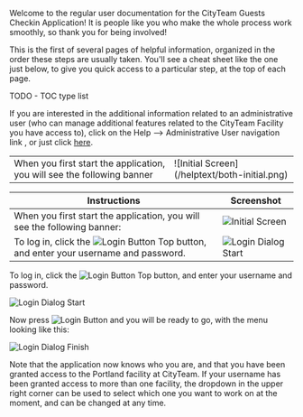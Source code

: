 Welcome to the regular user documentation for the CityTeam Guests Checkin
Application!  It is people like you who make the whole process work smoothly,
so thank you for being involved!

This is the first of several pages of helpful information, organized in the
order these steps are usually taken.  You'll see a cheat sheet like the one
just below, to give you quick access to a particular step, at the top of each
page.

TODO - TOC type list

If you are interested in the additional information related to an
administrative user (who can manage additional features related to
the CityTeam Facility you have access to), click on the
Help --> Administrative User navigation link , or just click
[here](/help/admin-user.md).

<table>

<tr>

<td> When you first start the application, you will see the following banner </td>

<td> ![Initial Screen](/helptext/both-initial.png) </td>

</tr>

</table>

| Instructions | Screenshot |
| ------------ | ---------- |
| When you first start the application, you will see the following banner: | ![Initial Screen](/helptext/both-initial.png) |
| To log in, click the ![Login Button Top](/helptext/button-login-top.png) button, and enter your username and password. |  ![Login Dialog Start](/helptext/regular-login-start.png) |

To log in, click the ![Login Button Top](/helptext/button-login-top.png)
button, and enter your username and password.

![Login Dialog Start](/helptext/regular-login-start.png)

Now press ![Login Button](/helptext/button-login.png) and you will be
ready to go, with the menu looking like this:

![Login Dialog Finish](/helptext/regular-login-finish.png)

Note that the application now knows who you are, and that you have been
granted access to the Portland facility at CityTeam.  If your username
has been granted access to more than one facility, the dropdown in the
upper right corner can be used to select which one you want to work
on at the moment, and can be changed at any time.


